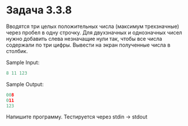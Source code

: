 # Задача 3.3.8

Вводятся три целых положительных числа (максимум трехзначные) через пробел в одну строчку. Для двухзначных и однозначных чисел нужно добавить слева незначащие нули так, чтобы все числа содержали по три цифры. Вывести на экран полученные числа в столбик.

Sample Input:

```python
8 11 123
```

Sample Output:

```python
008
011
123
```

Напишите программу. Тестируется через stdin → stdout
